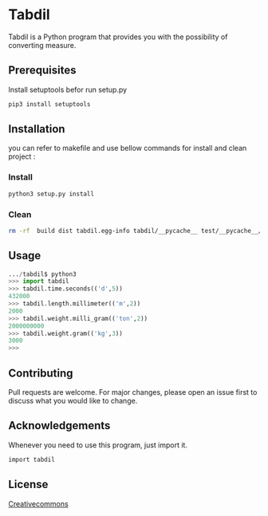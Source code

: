# Tabdil

Tabdil is a Python program that provides you with the possibility of converting measure.

## Prerequisites

Install setuptools befor run setup.py

```bash
pip3 install setuptools
```

## Installation

you can refer to makefile and use bellow commands for install and clean project :

### Install

```bash
python3 setup.py install
```

### Clean

```bash
rm -rf  build dist tabdil.egg-info tabdil/__pycache__ test/__pycache__/
```

## Usage

```python
.../tabdil$ python3
>>> import tabdil
>>> tabdil.time.seconds(('d',5))
432000
>>> tabdil.length.millimeter(('m',2))
2000
>>> tabdil.weight.milli_gram(('ton',2))
2000000000
>>> tabdil.weight.gram(('kg',3))
3000
>>> 
```

## Contributing

Pull requests are welcome. For major changes, please open an issue first to discuss what you would like to change.


## Acknowledgements

Whenever you need to use this program, just import it.

```bash
import tabdil
```

## License

[Creativecommons](https://creativecommons.org/licenses/by/2.0/)
